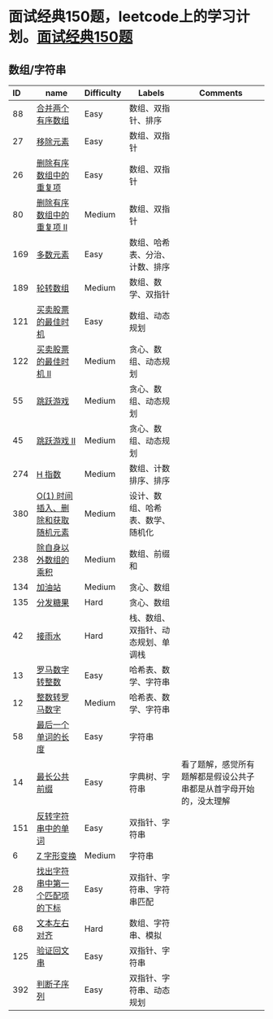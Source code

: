 # 面试经典150题，leetcode上的学习计划。[面试经典150题](https://leetcode.cn/studyplan/top-interview-150/)

## 数组/字符串
| ID   | name                                                                                                               | Difficulty | Labels                             | Comments                                                           |
| :--- | ------------------------------------------------------------------------------------------------------------------ | ---------- | ---------------------------------- | ------------------------------------------------------------------ |
| 88   | [合并两个有序数组](https://leetcode.cn/problems/merge-sorted-array/)                                               | Easy       | 数组、双指针、排序                 |                                                                    |
| 27   | [移除元素](https://leetcode.cn/problems/remove-element/)                                                           | Easy       | 数组、双指针                       |                                                                    |
| 26   | [删除有序数组中的重复项](https://leetcode.cn/problems/remove-duplicates-from-sorted-array/)                        | Easy       | 数组、双指针                       |                                                                    |
| 80   | [删除有序数组中的重复项 II](https://leetcode.cn/problems/remove-duplicates-from-sorted-array-ii/)                  | Medium     | 数组、双指针                       |                                                                    |
| 169  | [多数元素](https://leetcode.cn/problems/majority-element/)                                                         | Easy       | 数组、哈希表、分治、计数、排序     |                                                                    |
| 189  | [轮转数组](https://leetcode.cn/problems/rotate-array/)                                                             | Medium     | 数组、数学、双指针                 |                                                                    |
| 121  | [买卖股票的最佳时机](https://leetcode.cn/problems/best-time-to-buy-and-sell-stock/)                                | Easy       | 数组、动态规划                     |                                                                    |
| 122  | [买卖股票的最佳时机 II](https://leetcode.cn/problems/best-time-to-buy-and-sell-stock-ii/)                          | Medium     | 贪心、数组、动态规划               |                                                                    |
| 55   | [跳跃游戏](https://leetcode.cn/problems/jump-game/)                                                                | Medium     | 贪心、数组、动态规划               |
| 45   | [跳跃游戏 II](https://leetcode.cn/problems/jump-game-ii/)                                                          | Medium     | 贪心、数组、动态规划               |
| 274  | [H 指数](https://leetcode.cn/problems/h-index/description/)                                                        | Medium     | 数组、计数排序、排序               |
| 380  | [O(1) 时间插入、删除和获取随机元素](https://leetcode.cn/problems/insert-delete-getrandom-o1/)                      | Medium     | 设计、数组、哈希表、数学、随机化   |
| 238  | [除自身以外数组的乘积](https://leetcode.cn/problems/product-of-array-except-self/)                                 | Medium     | 数组、前缀和                       |
| 134  | [加油站](https://leetcode.cn/problems/gas-station/)                                                                | Medium     | 贪心、数组                         |
| 135  | [分发糖果](https://leetcode.cn/problems/candy/)                                                                    | Hard       | 贪心、数组                         |
| 42   | [接雨水](https://leetcode.cn/problems/trapping-rain-water/candy/)                                                  | Hard       | 栈、数组、双指针、动态规划、单调栈 |
| 13   | [罗马数字转整数](https://leetcode.cn/problems/roman-to-integer/candy/)                                             | Easy       | 哈希表、数学、字符串               |
| 12   | [整数转罗马数字](https://leetcode.cn/problems/integer-to-roman/)                                                   | Medium     | 哈希表、数学、字符串               |
| 58   | [最后一个单词的长度](https://leetcode.cn/problems/length-of-last-word/)                                            | Easy       | 字符串                             |
| 14   | [最长公共前缀](https://leetcode.cn/problems/longest-common-prefix/)                                                | Easy       | 字典树、字符串                     | 看了题解，感觉所有题解都是假设公共子串都是从首字母开始的，没太理解 |
| 151  | [反转字符串中的单词](https://leetcode.cn/problems/reverse-words-in-a-string/)                                      | Easy       | 双指针、字符串                     |                                                                    |
| 6    | [Z 字形变换](https://leetcode.cn/problems/zigzag-conversion/)                                                      | Medium     | 字符串                             |                                                                    |
| 28   | [找出字符串中第一个匹配项的下标](https://leetcode.cn/problems/find-the-index-of-the-first-occurrence-in-a-string/) | Easy       | 双指针、字符串、字符串匹配         |                                                                    |
| 68   | [文本左右对齐](https://leetcode.cn/problems/text-justification/)                                                   | Hard       | 数组、字符串、模拟                 |                                                                    |
| 125  | [验证回文串](https://leetcode.cn/problems/valid-palindrome/)                                                       | Easy       | 双指针、字符串                     |                                                                    |
| 392  | [判断子序列](https://leetcode.cn/problems/is-subsequence/)                                                         | Easy       | 双指针、字符串、动态规划           |                                                                    |
